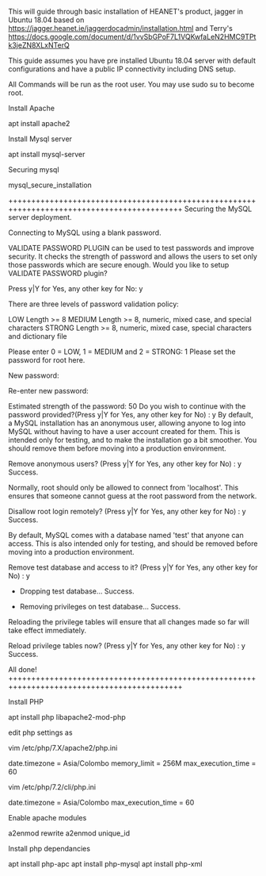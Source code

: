 This will guide through basic installation of HEANET's product, jagger in Ubuntu 18.04 based on https://jagger.heanet.ie/jaggerdocadmin/installation.html and Terry's https://docs.google.com/document/d/1vvSbGPoF7L1VQKwfaLeN2HMC9TPtk3jeZN8XLxNTerQ

This guide assumes you have pre installed Ubuntu 18.04 server with default configurations and have a public IP connectivity including DNS setup.

All Commands will be run as the root user. You may use sudo su to become root.

Install Apache

apt install apache2

Install Mysql server

apt install mysql-server

Securing mysql

mysql_secure_installation

++++++++++++++++++++++++++++++++++++++++++++++++++++++++++++++++++++++++++++++++++++++++++++
Securing the MySQL server deployment.

Connecting to MySQL using a blank password.

VALIDATE PASSWORD PLUGIN can be used to test passwords
and improve security. It checks the strength of password
and allows the users to set only those passwords which are
secure enough. Would you like to setup VALIDATE PASSWORD plugin?

Press y|Y for Yes, any other key for No: y

There are three levels of password validation policy:

LOW    Length >= 8
MEDIUM Length >= 8, numeric, mixed case, and special characters
STRONG Length >= 8, numeric, mixed case, special characters and dictionary file

Please enter 0 = LOW, 1 = MEDIUM and 2 = STRONG: 1
Please set the password for root here.

New password:

Re-enter new password:

Estimated strength of the password: 50
Do you wish to continue with the password provided?(Press y|Y for Yes, any other key for No) : y
By default, a MySQL installation has an anonymous user,
allowing anyone to log into MySQL without having to have
a user account created for them. This is intended only for
testing, and to make the installation go a bit smoother.
You should remove them before moving into a production
environment.

Remove anonymous users? (Press y|Y for Yes, any other key for No) : y
Success.

Normally, root should only be allowed to connect from
'localhost'. This ensures that someone cannot guess at
the root password from the network.

Disallow root login remotely? (Press y|Y for Yes, any other key for No) : y
Success.

By default, MySQL comes with a database named 'test' that
anyone can access. This is also intended only for testing,
and should be removed before moving into a production
environment.


Remove test database and access to it? (Press y|Y for Yes, any other key for No) : y
 - Dropping test database...
Success.

 - Removing privileges on test database...
Success.

Reloading the privilege tables will ensure that all changes
made so far will take effect immediately.

Reload privilege tables now? (Press y|Y for Yes, any other key for No) : y
Success.

All done!
++++++++++++++++++++++++++++++++++++++++++++++++++++++++++++++++++++++++++++++++++++++++++++

Install PHP

apt install php libapache2-mod-php

edit php settings as

vim /etc/php/7.X/apache2/php.ini

date.timezone = Asia/Colombo
memory_limit = 256M
max_execution_time = 60

vim /etc/php/7.2/cli/php.ini

date.timezone = Asia/Colombo
max_execution_time = 60

Enable apache modules

a2enmod rewrite
a2enmod unique_id

Install php dependancies

apt install php-apc
apt install php-mysql
apt install php-xml
 




